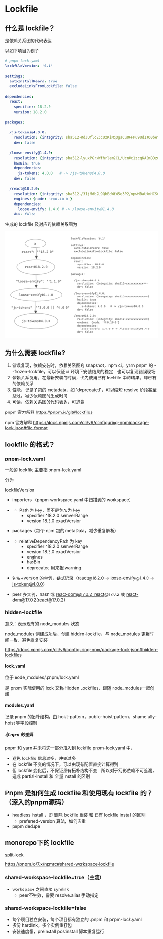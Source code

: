 # Lockfile

## 什么是 lockfile？

是依赖关系图的代码表达

以如下项目为例子

```yaml
# pnpm-lock.yaml
lockfileVersion: '6.1'

settings:
  autoInstallPeers: true
  excludeLinksFromLockfile: false

dependencies:
  react:
    specifier: 18.2.0
    version: 18.2.0

packages:

  /js-tokens@4.0.0:
    resolution: {integrity: sha512-RdJUflcE3cUzKiMqQgsCu06FPu9UdIJO0beYbPhHN4k6apgJtifcoCtT9bcxOpYBtpD2kCM6Sbzg4CausW/PKQ==}
    dev: false

  /loose-envify@1.4.0:
    resolution: {integrity: sha512-lyuxPGr/Wfhrlem2CL/UcnUc1zcqKAImBDzukY7Y5F/yQiNdko6+fRLevlw1HgMySw7f611UIY408EtxRSoK3Q==}
    hasBin: true
    dependencies:
      js-tokens: 4.0.0   # -> /js-tokens@4.0.0
    dev: false

  /react@18.2.0:
    resolution: {integrity: sha512-/3IjMdb2L9QbBdWiW5e3P2/npwMBaU9mHCSCUzNln0ZCYbcfTsGbTJrU/kGemdH2IWmB2ioZ+zkxtmq6g09fGQ==}
    engines: {node: '>=0.10.0'}
    dependencies:
      loose-envify: 1.4.0 # -> /loose-envify@1.4.0
    dev: false
```

生成的 lockfile 及对应的依赖关系图为

![lockfile-graph](../imgs/lockfile-graph.png)

## 为什么需要 lockfile?

1. 错误复现，依赖安装时，依赖关系图的 snapshot，npm ci，yarn pnpm 的 --frozen-lockfile，可以保证 ci 环境下安装结果的稳定，也可以复现错误现场
2. 依赖关系复用，在最新安装的时候，优先使用已有 lockfile 中的结果，即已有的依赖关系
3. 性能，记录了包的 metadata，如 'deprecated'，可以缩短 resolve 阶段甚至跳过，减少依赖图的生成时间
4. 可读，依赖关系图的代码表达，可追溯

pnpm 官方解释 https://pnpm.io/git#lockfiles

npm 官方解释 https://docs.npmjs.com/cli/v9/configuring-npm/package-lock-json#file-format

## lockfile 的格式？

### pnpm-lock.yaml

一般的 lockfile 主要指 pnpm-lock.yaml

分为

lockfileVersion

- importers （pnpm-workspace.yaml 中扫描到的 workspace）

- - Path 为 key，而不是包名为 key
    - specifier  ^18.2.0 semverRange
    - version       18.2.0 exactVersion

- packages（每个 npm 包的 metaData，减少重复解析）

- - relativeDependencyPath 为  key
    - specifier  ^18.2.0 semverRange
    - version       18.2.0 exactVersion
    - engines  
    - hasBin 
    - deprecated 用来报 warning

- 包名+version 的单例，链式记录（react@18.2.0 -> loose-envify@1.4.0 -> js-token@4.0.0）
- peer 多实例，hash 或 react-dom@17.0.2_react@17.0.2 或 react-dom@17.0.2(react@17.0.2)

### hidden-lockfile

意义：表示现有的 node_modules 状态

node_modules 创建成功后，创建 hidden-lockfile，与 node_modules 更新时间一致，避免重复安装

https://docs.npmjs.com/cli/v9/configuring-npm/package-lock-json#hidden-lockfiles

#### lock.yaml  

位于 node_modules/.pnpm/lock.yaml

是 pnpm 实际使用的 lock 又称 Hidden Lockfiles，跟随 node_modules一起创建

#### modules.yaml

记录 pnpm 的拓朴结构，由 hoist-pattern，public-hoist-pattern，shamefully-hoist 等字段控制

##### 与 npm 的差异

pnpm 和 yarn 并未将这一部分加入到 lockfile pnpm-lock.yaml 中，

- 避免 lockfile 信息过多，冲突过多
- 在 lockfile 不变的情况下，可以由现有配置直接计算得到
- 但 lockfile 变化后，不保证原有拓朴结构不变，所以对于幻影依赖不可追溯，造成 partial-install 和 全量 install 的区别

## Pnpm 是如何生成 lockfile 和使用现有 lockfile 的？（深入的pnpm源码）

- headless install ，即 删除 lockfile 重装 和 已有 lockfile install 的区别
  - preferred-version 算法，如何去重
- pnpm dedupe 

## monorepo下的 lockfile 

split-lock

https://pnpm.io/7.x/npmrc#shared-workspace-lockfile

### shared-workspace-lockfile=true（主流）

- workspace 之间直接 symlink
  - peer不生效，需要 resolve.alias 手动指定

### shared-workspace-lockfile=false

- 每个项目独立安装，每个项目都有独立的 .pnpm 和 pnpm-lock.yaml
- 多份 hardlink，多个实例重打包
- 安装速度慢，preinstall postinstall 脚本重复运行